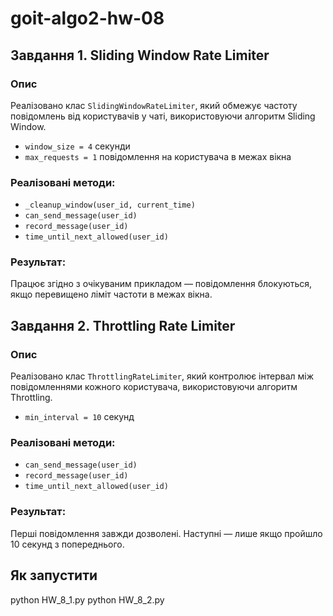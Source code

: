 # goit-algo2-hw-08

## Завдання 1. Sliding Window Rate Limiter

### Опис
Реалізовано клас `SlidingWindowRateLimiter`, який обмежує частоту повідомлень від користувачів у чаті, використовуючи алгоритм Sliding Window.

- `window_size = 4` секунди 
- `max_requests = 1` повідомлення на користувача в межах вікна

### Реалізовані методи:
- `_cleanup_window(user_id, current_time)`
- `can_send_message(user_id)`
- `record_message(user_id)`
- `time_until_next_allowed(user_id)` 

### Результат:
Працює згідно з очікуваним прикладом — повідомлення  блокуються, якщо перевищено ліміт частоти в межах вікна.

## Завдання 2. Throttling Rate Limiter

### Опис
Реалізовано клас `ThrottlingRateLimiter`, який контролює інтервал між повідомленнями кожного користувача, використовуючи алгоритм Throttling.

- `min_interval = 10` секунд

### Реалізовані методи:
- `can_send_message(user_id)`
- `record_message(user_id)`
- `time_until_next_allowed(user_id)`

### Результат:
Перші повідомлення завжди дозволені. Наступні — лише якщо пройшло 10 секунд з попереднього.

## Як запустити
python HW_8_1.py
python HW_8_2.py